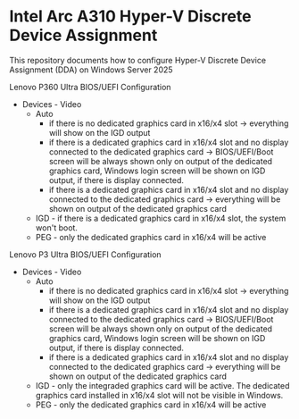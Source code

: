 # Intel Arc A310 Hyper-V Discrete Device Assignment
This repository documents how to configure Hyper-V Discrete Device Assignment (DDA) on Windows Server 2025

Lenovo P360 Ultra
BIOS/UEFI Configuration
- Devices - Video
  - Auto
    - if there is no dedicated graphics card in x16/x4 slot -> everything will show on the IGD output
    - if there is a dedicated graphics card in x16/x4 slot and no display connected to the dedicated graphics card -> BIOS/UEFI/Boot screen will be always shown only on output of the dedicated graphics card, Windows login screen will be shown on IGD output, if there is display connected.
    - if there is a dedicated graphics card in x16/x4 slot and no display connected to the dedicated graphics card -> everything will be shown on output of the dedicated graphics card
  - IGD - if there is a dedicated graphics card in x16/x4 slot, the system won't boot.
  - PEG - only the dedicated graphics card in x16/x4 will be active

Lenovo P3 Ultra
BIOS/UEFI Configuration
- Devices - Video
  - Auto
    - if there is no dedicated graphics card in x16/x4 slot -> everything will show on the IGD output
    - if there is a dedicated graphics card in x16/x4 slot and no display connected to the dedicated graphics card -> BIOS/UEFI/Boot screen will be always shown only on output of the dedicated graphics card, Windows login screen will be shown on IGD output, if there is display connected.
    - if there is a dedicated graphics card in x16/x4 slot and no display connected to the dedicated graphics card -> everything will be shown on output of the dedicated graphics card
  - IGD - only the integraded graphics card will be active. The dedicated graphics card installed in x16/x4 slot will not be visible in Windows.
  - PEG - only the dedicated graphics card in x16/x4 will be active
      
